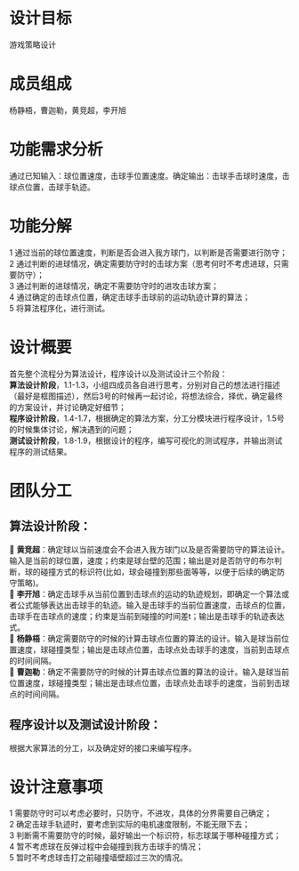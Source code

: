 # 设计目标
游戏策略设计
# 成员组成
杨静梧，曹迦勒，黄竞超，李开旭
# 功能需求分析
通过已知输入：球位置速度，击球手位置速度。确定输出：击球手击球时速度，击球点位置，击球手轨迹。
# 功能分解
1 通过当前的球位置速度，判断是否会进入我方球门，以判断是否需要进行防守；  
2 通过判断的进球情况，确定需要防守时的击球方案（思考何时不考虑进球，只需要防守）；  
3 通过判断的进球情况，确定不需要防守时的进攻击球方案；  
4 通过确定的击球点位置，确定击球手击球前的运动轨迹计算的算法；  
5 将算法程序化，进行测试。  
# 设计概要
首先整个流程分为算法设计，程序设计以及测试设计三个阶段：  
**算法设计阶段**，1.1-1.3，小组四成员各自进行思考，分别对自己的想法进行描述（最好是框图描述），然后3号的时候再一起讨论，将想法综合，择优，确定最终的方案设计，并讨论确定好细节；  
**程序设计阶段**，1.4-1.7，根据确定的算法方案，分工分模块进行程序设计，1.5号的时候集体讨论，解决遇到的问题；  
**测试设计阶段**，1.8-1.9，根据设计的程序，编写可视化的测试程序，并输出测试程序的测试结果。  
# 团队分工
## 算法设计阶段：
	**黄竞超**：确定球以当前速度会不会进入我方球门以及是否需要防守的算法设计。输入是当前的球位置，速度；约束是球台壁的范围；输出是对是否防守的布尔判断，球的碰撞方式的标识符(比如，球会碰撞到那些面等等，以便于后续的确定防守策略)。  
	**李开旭**：确定击球手从当前位置到击球点的运动的轨迹规划，即确定一个算法或者公式能够表达出击球手的轨迹。输入是击球手的当前位置速度，击球点的位置，击球手在击球点的速度；约束是当前到碰撞的时间差t；输出是击球手的轨迹表达式。  
	**杨静梧**：确定需要防守的时候的计算击球点位置的算法的设计。输入是球当前位置速度，球碰撞类型；输出是击球点位置，击球点处击球手的速度，当前到击球点的时间间隔。  
	**曹迦勒**：确定不需要防守的时候的计算击球点位置的算法的设计。输入是球当前位置速度，球碰撞类型；输出是击球点位置，击球点处击球手的速度，当前到击球点的时间间隔。  
## 程序设计以及测试设计阶段：
根据大家算法的分工，以及确定好的接口来编写程序。
# 设计注意事项
1 需要防守时可以考虑必要时，只防守，不进攻，具体的分界需要自己确定；  
2 确定击球手轨迹时，要考虑到实际的电机速度限制，不能无限下去；  
3 判断需不需要防守的时候，最好输出一个标识符，标志球属于哪种碰撞方式；  
4 暂不考虑球在反弹过程中会碰撞到我方击球手的情况；  
5 暂时不考虑球击打之前碰撞墙壁超过三次的情况。  
